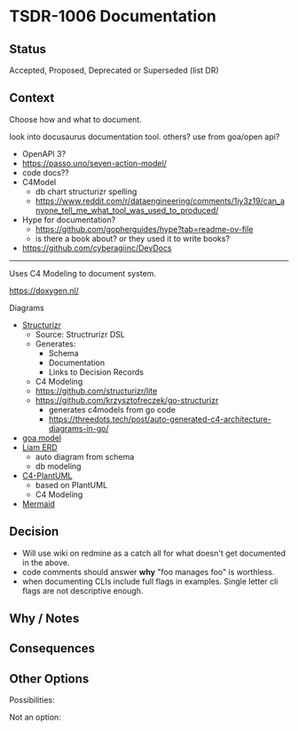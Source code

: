 # TSDR-1006 Documentation  

## Status

Accepted, Proposed, Deprecated or Superseded (list DR)

## Context

Choose how and what to document.

look into docusaurus
	documentation tool. others? use from goa/open api?

- OpenAPI 3?
- https://passo.uno/seven-action-model/
- code docs??
- C4Model
  - db chart structurizr spelling
  - https://www.reddit.com/r/dataengineering/comments/1iy3z19/can_anyone_tell_me_what_tool_was_used_to_produced/
- Hype for documentation?
  - https://github.com/gopherguides/hype?tab=readme-ov-file
  - is there a book about? or they used it to write books?
- https://github.com/cyberagiinc/DevDocs
------------

Uses C4 Modeling to document system. 


https://doxygen.nl/


Diagrams
- [Structurizr](https://structurizr.com/)
  - Source: Structrurizr DSL
  - Generates: 
    - Schema
    - Documentation
    - Links to Decision Records
  - C4 Modeling
  - https://github.com/structurizr/lite
  - https://github.com/krzysztofreczek/go-structurizr
    - generates c4models from go code
    - https://threedots.tech/post/auto-generated-c4-architecture-diagrams-in-go/
- [goa model](https://github.com/goadesign/model)
- [Liam ERD](https://liambx.com/)
	- auto diagram from schema
	- db modeling
- [C4-PlantUML](https://github.com/plantuml-stdlib/C4-PlantUML)
    - based on PlantUML
	- C4 Modeling
- [Mermaid]()

## Decision

- Will use wiki on redmine as a catch all for what doesn't get documented in the above.
- code comments should answer **why** "foo manages foo" is worthless.
- when documenting CLIs include full flags in examples. Single letter cli flags are not descriptive enough.

## Why / Notes



## Consequences



## Other Options

Possibilities:

Not an option:

